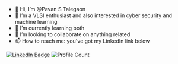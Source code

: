 + 👋 Hi, I’m @Pavan S Talegaon
+ 👀 I’m a VLSI enthusiast and also interested in cyber security and machine learning  
+ 🌱 I’m currently learning both  
+ 💞️ I’m looking to collaborate on anything related  
+ 📫 How to reach me: you've got my LinkedIn link below  

[![LinkedIn Badge](https://img.shields.io/badge/-LinkedIn-blue?style=flat&logo=Linkedin&logoColor=white)](https://www.linkedin.com/in/pavan-s-talegaon-2a64a6239/)
![Profile Count](https://github.com/Pavan2280)
